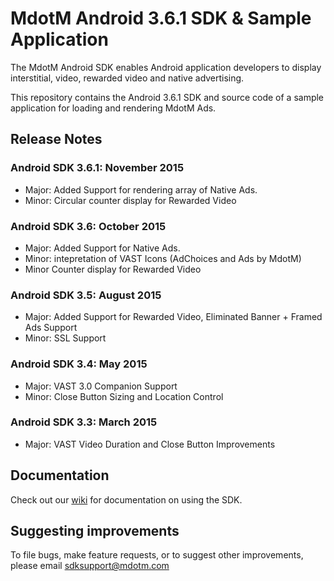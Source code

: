 MdotM Android 3.6.1 SDK & Sample Application 
=============================
The MdotM Android SDK enables Android application developers to display interstitial, video, rewarded video and native advertising.

This repository contains the Android 3.6.1 SDK and source code of a sample application for loading and rendering MdotM Ads.

## Release Notes

### Android SDK 3.6.1: November 2015
- Major: Added Support for rendering array of Native Ads.
- Minor: Circular counter display for Rewarded Video

### Android SDK 3.6: October 2015
- Major: Added Support for Native Ads.
- Minor: intepretation of VAST Icons (AdChoices and Ads by MdotM)
- Minor Counter display for Rewarded Video

### Android SDK 3.5: August 2015
- Major: Added Support for Rewarded Video, Eliminated Banner + Framed Ads Support
- Minor: SSL Support 

### Android SDK 3.4: May 2015
- Major: VAST 3.0 Companion Support
- Minor: Close Button Sizing and Location Control 

### Android SDK 3.3: March 2015
- Major: VAST Video Duration and Close Button Improvements

## Documentation
Check out our [wiki](https://github.com/MdotMAds/Android-SDK/wiki) for documentation on using the SDK.

## Suggesting improvements
To file bugs, make feature requests, or to suggest other improvements, please email sdksupport@mdotm.com
